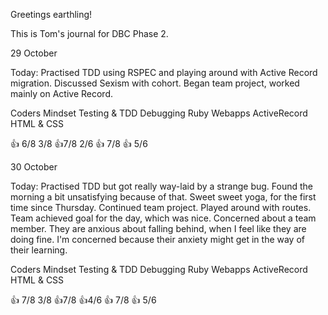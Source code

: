 Greetings earthling!

This is Tom's journal for DBC Phase 2.

29 October

Today: Practised TDD using RSPEC and playing around with Active Record migration.
Discussed Sexism with cohort. Began team project, worked mainly on Active Record.

Coders Mindset  Testing & TDD Debugging     Ruby Webapps  ActiveRecord     HTML & CSS

:thumbsup: 6/8       3/8     :thumbsup:7/8     2/6       :thumbsup: 7/8   :thumbsup: 5/6

30 October

Today: Practised TDD but got really way-laid by a strange bug. Found the morning a bit unsatisfying because of that.
Sweet sweet yoga, for the first time since Thursday. Continued team project. Played around with routes. Team achieved goal for the day, which was nice. Concerned about a team member. They are anxious about falling behind, when I feel like they are doing fine. I'm concerned because their anxiety might get in the way of their learning.

Coders Mindset  Testing & TDD Debugging     Ruby Webapps  ActiveRecord     HTML & CSS

:thumbsup: 7/8       3/8     :thumbsup:7/8   :thumbsup:4/6       :thumbsup: 7/8   :thumbsup: 5/6
